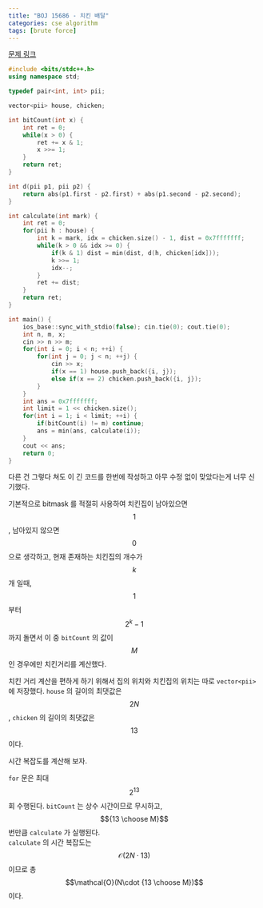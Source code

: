 ```yaml
---
title: "BOJ 15686 - 치킨 배달"
categories: cse algorithm
tags: [brute force]
---
```


[문제 링크](https://www.acmicpc.net/problem/15686)

```c++
#include <bits/stdc++.h>
using namespace std;

typedef pair<int, int> pii;

vector<pii> house, chicken;

int bitCount(int x) {
    int ret = 0;
    while(x > 0) {
        ret += x & 1;
        x >>= 1;
    }
    return ret;
}

int d(pii p1, pii p2) {
    return abs(p1.first - p2.first) + abs(p1.second - p2.second);
}

int calculate(int mark) {
    int ret = 0;
    for(pii h : house) {
        int k = mark, idx = chicken.size() - 1, dist = 0x7fffffff;
        while(k > 0 && idx >= 0) {
            if(k & 1) dist = min(dist, d(h, chicken[idx]));
            k >>= 1;
            idx--;
        }
        ret += dist;
    }
    return ret;
}

int main() {
    ios_base::sync_with_stdio(false); cin.tie(0); cout.tie(0);
    int n, m, x;
    cin >> n >> m;
    for(int i = 0; i < n; ++i) {
        for(int j = 0; j < n; ++j) {
            cin >> x;
            if(x == 1) house.push_back({i, j});
            else if(x == 2) chicken.push_back({i, j});
        }
    }
    int ans = 0x7fffffff;
    int limit = 1 << chicken.size();
    for(int i = 1; i < limit; ++i) {
        if(bitCount(i) != m) continue;
        ans = min(ans, calculate(i));
    }
    cout << ans;
    return 0;
}
```

다른 건 그렇다 쳐도 이 긴 코드를 한번에 작성하고 아무 수정 없이 맞았다는게 너무 신기했다.

기본적으로 bitmask 를 적절히 사용하여 치킨집이 남아있으면 $$1$$, 남아있지 않으면 $$0$$ 으로 생각하고, 현재 존재하는 치킨집의 개수가 $$k$$ 개 일때, $$1$$ 부터 $$2^k - 1$$ 까지 돌면서 이 중 `bitCount` 의 값이 $$M$$ 인 경우에만 치킨거리를 계산했다.

치킨 거리 계산을 편하게 하기 위해서 집의 위치와 치킨집의 위치는 따로 `vector<pii>` 에 저장했다. `house` 의 길이의 최댓값은 $$2N$$, `chicken` 의 길이의 최댓값은 $$13$$ 이다.

시간 복잡도를 계산해 보자.

`for` 문은 최대 $$2^{13}$$ 회 수행된다. `bitCount` 는 상수 시간이므로 무시하고, $${13 \choose M}$$ 번만큼 `calculate` 가 실행된다.  
`calculate` 의 시간 복잡도는 $$\mathcal{O}(2N\cdot 13)$$ 이므로 총 $$\mathcal{O}(N\cdot {13 \choose M})$$ 이다.